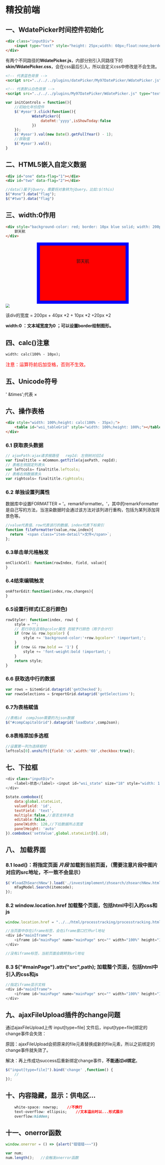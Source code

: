 # 精投前端

## 一、WdatePicker时间控件初始化

```html
<div class="inputDiv">
	<input type="text" style="height: 25px;width: 60px;float:none;border: 1px solid  #00BBFF !important;" class="Wdate" id="year" />
</div>
```

有两个不同路径的**WdatePicker.js**，内部分别引入同路径下的**skin/WdatePicker.css**，会在css最后引入，所以自定义css中修改是不会生效。

```html
<!-- 代表蓝色背景 -->
<script src="../../../plugins/datePicker/My97DatePicker/WdatePicker.js" type="text/javascript"></script>

<!-- 代表默认白色背景 -->
<script src="../../../plugins/My97DatePicker/WdatePicker.js" type="text/javascript"></script>
```

```javascript
var initControls = function(){
    //初始化年份控件
	$('#year').click(function(){
			WdatePicker({
				dateFmt:'yyyy',isShowToday:false
		    })
    });
    $('#year').val(new Date().getFullYear() - 1);
    //获取值
    $('#year').val();
}
```



## 二、HTML5嵌入自定义数据

```html
<div id="one" data-flag="1"></div>
<div id="two" data-flag="2"></div>
```

```js
//data()属于jQuery，需要将对象转为jQuery。比如:$(this)
$("#one").data("flag");
$("#two").data("flag")
```



## 三、width:0作用

```html
<div style="background-color: red; border: 10px blue solid; width: 200px; height: 100px; margin:20px; padding:40px">
    郭天航
</div>
```

<div style="background-color: red; border: 10px blue solid; width: 200px; height: 100px; margin:20px; padding:40px; margin:0 auto; text-align:center">
    郭天航
</div>
<img src="精投项目--总结_img/123.bmp" style="zoom:80%;" />

该div的宽度 = 200px + 40px *2 + 10px *2 +20px *2

**width:0 ：文本域宽度为0 ；可以设置border绘制图形。**

## 四、calc()注意

```html
width: calc(100% - 10px);
```

<span style="color: red; font-size: 15px">注意：运算符前后加空格，否则不生效。</span>

## 五、Unicode符号

 ' &times';代表 &times; 

## 六、操作表格

```html
<div style="width: 100%;height: calc(100% - 35px);">
	<table id="wsi_tableGrid" style="width: 100%;height: 100%;"></table>
</div>
```

### 6.1 获取表头数据

```javascript
// ajaxPath:ajax请求根路径   repId: 左侧树对应Id
var finaltitle = mCommon.getTitle(ajaxPath, repId);
// 表格左侧固定列表头
var leftcols= finaltitle.leftcols;
// 表格右侧数据表头
var rightcols= finaltitle.rightcols;

```

### 6.2 单独设置列属性

数据库中设置FORMATTER = '。remarkFormatter。'，其中的remarkFormatter是自己写的方法，当渲染数据时会通过该方法对该列进行重构，包括为某列添加背景色等。

```javascript
//value代表值、row代表该行的数据、index代表下标索引
function fileFormatter(value,row,index){
  return `<span class="item-detail">文件</span>`;
};
```

### 6.3单击单元格触发

```javascript
onClickCell: function(rowIndex, field, value){
}
```

### 6.4结束编辑触发

```javascript
onAfterEdit:function(index,row,changes){
}
```

### 6.5设置行样式(汇总行颜色)

```javascript
rowStyler: function(index, row) {
    style = "";
    // 若行存在且有bgcolor属性 则赋予行颜色（用于合计行）
    if (row && row.bgcolor) {
        style += 'background-color:'+row.bgcolor+' !important;';
    }
    if (row && row.bold == '1') {
        style += 'font-weight:bold !important;';
    }
    return style;
}
```

### 6.6 获取选中行的数据

```javascript
var rows = $itemGrid.datagrid('getChecked');
var rowsSelections = $reportGrid.datagrid('getSelections');
```

### 6.7为表格赋值

```javascript
//表格id  compJson需要的为json数据
$("#compCapitalGrid").datagrid('loadData',compJson);
```

### 6.8表格添加多选框

```javascript
//设置第一列为选择框时
leftcols[0].unshift({field:'ck',width:'60',checkbox:true});
```

## 七、下拉框

```javascript
<div class="inputDiv">
	<label>状态</label> <input id="wsi_state" size="18" style="width: 120px;">	
</div>
```

```javascript
$state.combobox({
    data:global.stateList,
    valueField: 'id',
    textField: 'text',
    multiple:false,//是否支持多选
    editable:false,
    panelWidth: 120,//下拉数据所占宽度
    panelHeight: 'auto'
}).combobox('setValue',global.stateList[0].id);
```

## 八、 加载界面

### 8.1 load()：将指定页面 *片段* 加载到当前页面，（需要注意片段中图片对应的src地址，不一致不会显示）

```javascript
$('#loadZhSearchNew').load('./investimplement/zhsearch/zhsearchNew.html #zhsearchNewDiv',function(){
    mTagModel.Search(itemcode);
});
```

### 8.2  window.location.href 加载整个页面，包括html中引入的css和js

```javascript
window.location.href = "../../html/processtracking/processtracking.html?200";	//跳转后的地址通过window.location.href获取后面参数

//当页面中存在iframe标签，会在iframe窗口打开url地址
<div id="mainIframe">
    <iframe id="mainPage" name="mainPage" src="" width="100%" height="100%" frameborder="0"></iframe>
</div>

//没有iframe标签，当前页面会跳转到url地址
```

### 8.3 $("#mainPage").attr("src",path); 加载整个页面，包括html中引入的css和js

```javascript
//指定iframe显示文档
<div id="mainIframe">
    <iframe id="mainPage" name="mainPage" src="" width="100%" height="100%" frameborder="0"></iframe>
</div>
```



## 九、ajaxFileUpload插件的change问题

通过ajaxFileUpload上传 input[type=file] 文件后，input[type=file]绑定的change事件会失效：

​	原因：ajaxFileUpload会把原来的file元素替换成新的file元素，所以之前绑定的change事件就失效了。

​	解决：再上传成功success后重新绑定change事件，**不能通过id绑定**。

```javascript
$("input[type=file]").bind('change' ,function() {
	//
});
```

## 十、内容隐藏，显示：供电区...

```css
	white-space: nowrap;	//不换行
	text-overflow: ellipsis;	//文本溢出时以...形式展示
	overflow:hidden;
```

## 十一、onerror函数

```javascript
window.onerror = () => {alert("错错错~~~")}	

var num;
num.length();	//会触发onerror函数
```

